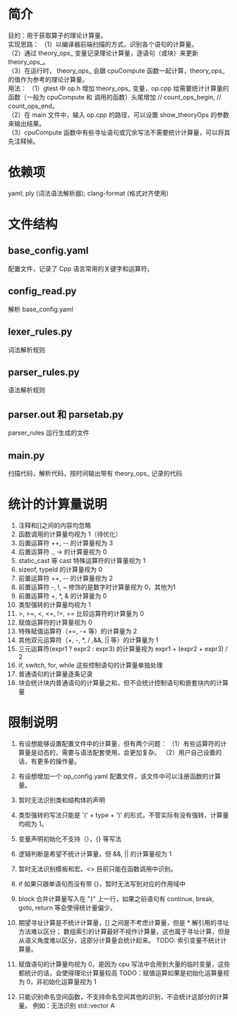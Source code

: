# 简介
目的：用于获取算子的理论计算量。<br>
实现思路：
（1）以编译器前端扫描的方式，识别各个语句的计算量。<br>
（2）通过 theory_ops_ 变量记录理论计算量，逐语句（或块）来更新 theory_ops_。<br>
（3）在运行时， theory_ops_ 会跟 cpuCompute 函数一起计算，theory_ops_ 的值作为参考的理论计算量。<br>
用法：
（1）gtest 中 op.h 增加 theory_ops_ 变量，op.cpp 给需要统计计算量的函数（一般为 cpuCompute 和 调用的函数）头尾增加 // count_ops_begin, // count_ops_end。<br>
（2）在 main 文件中，输入 op.cpp 的路径，可以设置 show_theoryOps 的参数来输出结果。<br>
（3）cpuCompute 函数中有些寻址语句或冗余写法不需要统计计算量，可以将其先注释掉。<br>

# 依赖项
yaml; ply (词法语法解析器); clang-format (格式对齐使用)

# 文件结构
## base_config.yaml
配置文件，记录了 Cpp 语言常用的关键字和运算符。
## config_read.py
解析 base_config.yaml
## lexer_rules.py
词法解析规则
## parser_rules.py
语法解析规则
## parser.out 和 parsetab.py
parser_rules 运行生成的文件
## main.py
扫描代码，解析代码，按时间输出带有 theory_ops_ 记录的代码

# 统计的计算量说明
1. 注释和[]之间的内容均忽略
2. 函数调用的计算量均视为 1（待优化）
3. 后置运算符 ++, -- 的计算量视为 3
4. 后置运算符 ., -> 的计算量视为 0
5. static_cast 等 cast 特殊运算符的计算量视为 1
6. sizeof, typeId 的计算量视为 0
7. 前置运算符 ++, -- 的计算量视为 2
8. 前置运算符 -, !, ~ 修饰的是数字时计算量视为 0，其他为1
9. 前置运算符 +, *, & 的计算量为 0
10. 类型强转的计算量均视为 1
11. \>, >=, <, <=, !=, == 比较运算符的计算量为 0
12. 赋值运算符的计算量视为 0
13. 特殊赋值运算符（+=, -= 等）的计算量为 2
14. 其他双元运算符（+, -, *, / ,&&, || 等）的计算量为 1
15. 三元运算符(expr1 ? expr2 : expr3)
    的计算量视为 expr1 + (expr2 + expr3) / 2
16. if, switch, for, while 这些控制语句的计算量单独处理
17. 普通语句的计算量逐条记录
18. 块会统计块内普通语句的计算量之和，但不会统计控制语句和嵌套块内的计算量

# 限制说明
1. 有设想能够设置配置文件中的计算量，但有两个问题：
（1）有些运算符的计算量是动态的，需要与语法配套使用，会更加复杂。
（2）用户自己设置的话，有更多的操作量。

2. 有设想增加一个 op_config.yaml 配置文件，该文件中可以注册函数的计算量。

3. 暂时无法识别类和结构体的声明

4. 类型强转的写法只能是 '(' + type + ')' 的形式，不管实际有没有强转，计算量均视为 1。

5. 变量声明初始化不支持（），{} 等写法

6. 逻辑判断是希望不统计计算量，但 &&, || 的计算量视为 1

7. 暂时无法识别模板和宏。<> 目前只能在函数调用中识别。

8. if 如果只跟单语句而没有带 {}，暂时无法写到对应的作用域中

9. block 合并计算量写入在 "\}" 上一行，如果之前语句有 continue, break, goto, return 等会使得统计量偏少。

10. 期望寻址计算是不统计计算量，[] 之间是不考虑计算量，但是 * 解引用的寻址方法难以区分；
数组索引的计算最好不视作计算量，这也属于寻址计算，但是从语义角度难以区分，这部分计算量会统计起来。
TODO: 索引变量不统计计算量。

11. 赋值语句的计算量均视为 0，是因为 cpu 写法中会用到大量的临时变量，这些都统计的话，会使得理论计算量较高
TODO：赋值运算如果是初始化运算量视为 0，非初始化运算量视为 1

12. 只能识别命名空间函数，不支持命名空间其他的识别，不会统计这部分的计算量。
例如：无法识别 std::vector<int> A
